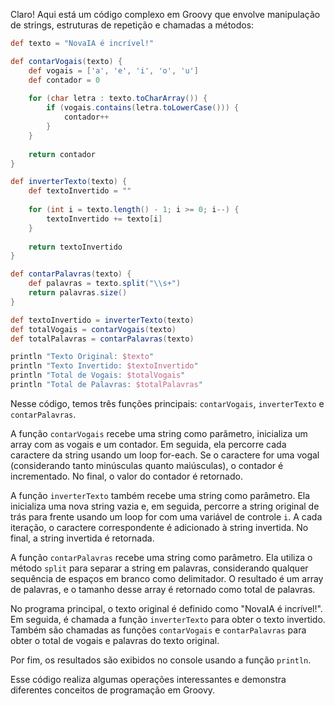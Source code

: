 Claro! Aqui está um código complexo em Groovy que envolve manipulação de strings, estruturas de repetição e chamadas a métodos:

```groovy
def texto = "NovaIA é incrível!"

def contarVogais(texto) {
    def vogais = ['a', 'e', 'i', 'o', 'u']
    def contador = 0
    
    for (char letra : texto.toCharArray()) {
        if (vogais.contains(letra.toLowerCase())) {
            contador++
        }
    }
    
    return contador
}

def inverterTexto(texto) {
    def textoInvertido = ""
    
    for (int i = texto.length() - 1; i >= 0; i--) {
        textoInvertido += texto[i]
    }
    
    return textoInvertido
}

def contarPalavras(texto) {
    def palavras = texto.split("\\s+")
    return palavras.size()
}

def textoInvertido = inverterTexto(texto)
def totalVogais = contarVogais(texto)
def totalPalavras = contarPalavras(texto)

println "Texto Original: $texto"
println "Texto Invertido: $textoInvertido"
println "Total de Vogais: $totalVogais"
println "Total de Palavras: $totalPalavras"
```

Nesse código, temos três funções principais: `contarVogais`, `inverterTexto` e `contarPalavras`.

A função `contarVogais` recebe uma string como parâmetro, inicializa um array com as vogais e um contador. Em seguida, ela percorre cada caractere da string usando um loop for-each. Se o caractere for uma vogal (considerando tanto minúsculas quanto maiúsculas), o contador é incrementado. No final, o valor do contador é retornado.

A função `inverterTexto` também recebe uma string como parâmetro. Ela inicializa uma nova string vazia e, em seguida, percorre a string original de trás para frente usando um loop for com uma variável de controle `i`. A cada iteração, o caractere correspondente é adicionado à string invertida. No final, a string invertida é retornada.

A função `contarPalavras` recebe uma string como parâmetro. Ela utiliza o método `split` para separar a string em palavras, considerando qualquer sequência de espaços em branco como delimitador. O resultado é um array de palavras, e o tamanho desse array é retornado como total de palavras.

No programa principal, o texto original é definido como "NovaIA é incrível!". Em seguida, é chamada a função `inverterTexto` para obter o texto invertido. Também são chamadas as funções `contarVogais` e `contarPalavras` para obter o total de vogais e palavras do texto original.

Por fim, os resultados são exibidos no console usando a função `println`.

Esse código realiza algumas operações interessantes e demonstra diferentes conceitos de programação em Groovy.